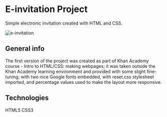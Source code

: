 # E-invitation Project
Simple electronic invitation created with HTML and CSS.

![e-invitation](https://github.com/woleder/e-invitation/blob/master/assets/e-invitation.PNG "e-invitation")

## General info
The first version of the project was created as part of Khan Academy course - Intro to HTML/CSS: making webpages; it was taken outside the Khan Academy learning environment and provided with some slight fine-tuning; with two nice Google fonts embedded, with reset.css stylesheet imported, and percentage values used to make the layout more responsive.

## Technologies
HTML5
CSS3

